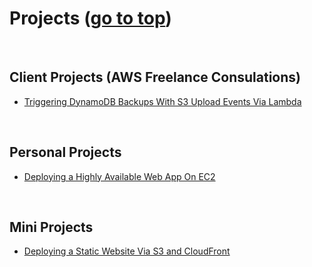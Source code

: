 # Projects <a id=''></a> ([go to top](#top))

<br>

## Client Projects (AWS Freelance Consulations)

- [Triggering DynamoDB Backups With S3 Upload Events Via Lambda](https://github.com/temikelani/s3-event-trigger-ddb-backup)

<br>

## Personal Projects

- [Deploying a Highly Available Web App On EC2](https://github.com/temikelani/deploy-a-highly-available-webapp-on-ec2)



<br>

## Mini Projects
- [Deploying a Static Website Via S3 and CloudFront](https://github.com/temikelani/s3-cFront-static-website)

<br><br><br>
